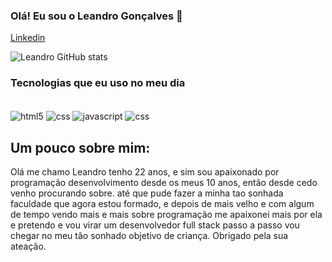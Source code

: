 ### Olá! Eu sou o Leandro Gonçalves 👋

[Linkedin](https://www.linkedin.com/in/leandro-gon%C3%A7alves-6a177a289/)

![Leandro GitHub stats](https://github-readme-stats.vercel.app/api?username=leandevhtml&show_icons=true&theme=transparent)

### Tecnologias que eu uso no meu dia

<div style="display: inline_block"><br/>
  <img align= "center" alt="html5" src="https://img.shields.io/badge/HTML5-E34F26?style=for-the-badge&logo=html5&logoColor=white" />
  <img align= "center" alt="css" src="https://img.shields.io/badge/CSS3-1572B6?style=for-the-badge&logo=css3&logoColor=white" />
  <img align= "center" alt="javascript" src="https://img.shields.io/badge/JavaScript-F7DF1E?style=for-the-badge&logo=javascript&logoColor=black" />
  <img align= "center" alt="css" src="https://img.shields.io/badge/React-20232A?style=for-the-badge&logo=react&logoColor=61DAFB" />
 
  
  ## Um pouco sobre mim:
  
  Olá me chamo Leandro tenho 22 anos, e sim sou apaixonado por programação desenvolvimento desde os meus 10 anos, então desde cedo venho procurando sobre. até que pude fazer a minha tao sonhada faculdade que agora estou formado, e depois de mais velho e com algum de tempo vendo mais e mais sobre programação me apaixonei mais por ela e pretendo e vou virar um desenvolvedor full stack passo a passo vou chegar no meu tão sonhado objetivo de criança. Obrigado pela sua ateação.
